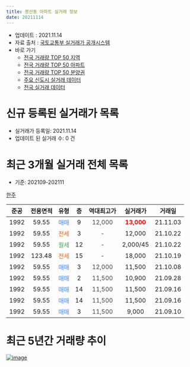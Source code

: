 ```yaml
---
title: 봉산동 아파트 실거래 정보
date: 20211114
---
```


* 업데이트 : 2021.11.14
* 자료 출처 : [국토교통부 실거래가 공개시스템](http://rt.molit.go.kr)
* 바로 가기
    * [전국 거래량 TOP 50 지역](https://apt-info.github.io/apt-trade-info/tr)
    * [전국 거래량 TOP 50 아파트](https://apt-info.github.io/apt-trade-info/ta)
    * [전국 거래량 TOP 50 분양권](https://apt-info.github.io/apt-trade-info/tb)
    * [주요 신도시 실거래 데이터](https://apt-info.github.io/apt-trade-info/newtown)
    * [전국 실거래 데이터](https://apt-info.github.io/apt-trade-info/all)



<script async src="https://pagead2.googlesyndication.com/pagead/js/adsbygoogle.js"></script>
<!-- 기본광고 -->
<ins class="adsbygoogle"
     style="display:block"
     data-ad-client="ca-pub-1142216861245946"
     data-ad-slot="4805727019"
     data-ad-format="auto"
     data-full-width-responsive="true"></ins>
<script>
     (adsbygoogle = window.adsbygoogle || []).push({});
</script>


# 신규 등록된 실거래가 목록

* 실거래가 등록일: 2021.11.14
* 업데이트 된 실거래 수: 0 건




<script async src="https://pagead2.googlesyndication.com/pagead/js/adsbygoogle.js"></script>
<!-- 기본광고 -->
<ins class="adsbygoogle"
     style="display:block"
     data-ad-client="ca-pub-1142216861245946"
     data-ad-slot="4805727019"
     data-ad-format="auto"
     data-full-width-responsive="true"></ins>
<script>
     (adsbygoogle = window.adsbygoogle || []).push({});
</script>


# 최근 3개월 실거래 전체 목록
* 기준: 202109-202111


[한주](https://search.naver.com/search.naver?query=%ED%95%9C%EC%A3%BC)

|준공|전용면적|유형|층|역대최고가|실거래가|거래일|
|:---:|:---:|:---:|:---:|:---:|:---:|:---:|
|1992|59.55|<span style="color:#4285F3">매매</span>|9|<span style="color:#444444">12,000</span>|<b><span style="color:#FF0000">13,000</span></b>|21.11.03|
|1992|59.55|<span style="color:#FF5A00">전세</span>|3|<span style="color:#444444">-</span>|12,000|21.10.22|
|1992|59.55|<span style="color:#34A853">월세</span>|12|<span style="color:#444444">-</span>|2,000/45|21.10.22|
|1992|123.48|<span style="color:#FF5A00">전세</span>|15|<span style="color:#444444">-</span>|18,000|21.10.19|
|1992|59.55|<span style="color:#4285F3">매매</span>|3|<span style="color:#444444">12,000</span>|11,500|21.10.08|
|1992|59.55|<span style="color:#4285F3">매매</span>|2|<span style="color:#444444">11,500</span>|10,900|21.09.28|
|1992|59.55|<span style="color:#4285F3">매매</span>|14|<span style="color:#444444">11,500</span>|11,500|21.09.16|
|1992|59.55|<span style="color:#4285F3">매매</span>|14|<span style="color:#444444">11,500</span>|11,500|21.09.16|
|1992|59.55|<span style="color:#4285F3">매매</span>|3|<span style="color:#444444">11,500</span>|9,000|21.09.10|



<script async src="https://pagead2.googlesyndication.com/pagead/js/adsbygoogle.js"></script>
<!-- 기본광고 -->
<ins class="adsbygoogle"
     style="display:block"
     data-ad-client="ca-pub-1142216861245946"
     data-ad-slot="4805727019"
     data-ad-format="auto"
     data-full-width-responsive="true"></ins>
<script>
     (adsbygoogle = window.adsbygoogle || []).push({});
</script>


# 최근 5년간 거래량 추이


<div style="width:100%;">
    <canvas id="deal_progress" height="200"></canvas>
</div>

<script>
new Chart(document.getElementById("deal_progress"), {
    type: 'line',
    data: {
        labels: ['16.01','16.03','16.06','16.07','16.08','16.09','16.10','16.11','16.12','17.01','17.02','17.03','17.04','17.05','17.06','17.07','17.08','17.09','17.11','17.12','18.01','18.02','18.03','18.04','18.05','18.06','18.07','18.09','18.10','18.11','18.12','19.02','19.03','19.04','19.05','19.06','19.07','19.08','19.09','19.10','19.11','19.12','20.01','20.02','20.03','20.04','20.05','20.06','20.07','20.08','20.09','20.10','20.11','20.12','21.01','21.02','21.03','21.04','21.05','21.06','21.07','21.08','21.09','21.10','21.11'],
        datasets: [{
            label: '매매/분양권',
            data: [1,2,1,3,1,3,2,3,2,1,2,2,3,1,2,4,2,2,1,1,1,1,2,3,3,2,3,2,1,1,2,1,1,2,2,1,1,2,0,2,1,0,1,1,5,1,5,3,2,1,1,2,2,3,1,1,3,2,5,1,3,3,4,1,1],
            borderColor: "rgba(66, 133, 243, 1)",
            backgroundColor: "rgba(66, 133, 243, 0.05)",
            borderWidth: 1,
            pointRadius: 0,
            fill: false,
            lineTension: 0
        },{
            label: '전/월세',
            data: [0,3,0,1,0,0,0,1,0,0,1,0,1,1,0,1,1,0,0,0,1,3,1,0,1,1,1,0,3,1,0,2,0,1,2,1,0,2,1,0,0,2,0,2,1,0,1,0,0,0,0,1,0,0,0,2,0,0,0,2,2,0,0,3,0],
            borderColor: "rgba(255, 90, 0, 1)",
            backgroundColor: "rgba(255, 90, 0, 0.05)",
            borderWidth: 1,
            pointRadius: 0,
            fill: false,
            lineTension: 0
        },{
            label: '합계',
            data: [1,5,1,4,1,3,2,4,2,1,3,2,4,2,2,5,3,2,1,1,2,4,3,3,4,3,4,2,4,2,2,3,1,3,4,2,1,4,1,2,1,2,1,3,6,1,6,3,2,1,1,3,2,3,1,3,3,2,5,3,5,3,4,4,1],
            borderColor: "rgba(0, 0, 0, 1)",
            backgroundColor: "rgba(0, 0, 0, 0.03)",
            borderWidth: 0.1,
            pointRadius: 0,
            fill: true,
            lineTension: 0
        }
        ]
    },
    options: {
        responsive: true,
        title: {
            display: false
        },
        tooltips: {
            mode: 'index',
            intersect: false
        },
        hover: {
            mode: 'nearest',
            intersect: true
        },
        scales: {
            xAxes: [{
                display: true,
                scaleLabel: {
                    display: true,
                    labelString: '년/월'
                }
            }],
            yAxes: [{
                display: true,
                ticks: {
                    suggestedMin: 0,
                },
                scaleLabel: {
                    display: true,
                    labelString: '실거래 수'
                }
            }]
        }
    }
});

</script>


[![image](https://apt-info.github.io/images/2020-01-03-apt-trade-info/1024x500.png)](https://play.google.com/store/apps/details?id=com.aptinfo.apttradeinfo)

